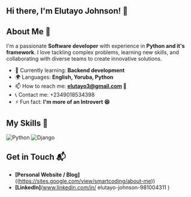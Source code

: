 ## Hi there, I'm Elutayo Johnson! 👋 

## About Me 🚀

I'm a passionate **Software developer** with experience in **Python and it's framework**. I love tackling complex problems, learning new skills, and collaborating with diverse teams to create innovative solutions.

- 🌱 Currently learning: **Backend development**
- 🌍 Languages: **English, Yoruba, Python**
- 📫 How to reach me: **elutayo3@gmail.com 📧**
- 📞 Contact me: +2349018534398
- ⚡ Fun fact: **I'm more of an Introvert 😆**

## My Skills 🧠



![Python](https://img.shields.io/badge/-Python-3776AB?style=flat-square&logo=python&logoColor=green)
![Django](https://img.shields.io/badge/-Django-092E20?style=flat-square&logo=django&logoColor=blue)


 

## Get in Touch 📬

- **[Personal Website / Blog]**((https://sites.google.com/view/smartcoding/about-me))
- **[LinkedIn]**(www.linkedin.com/in/
elutayo-johnson-981004311
)




